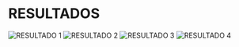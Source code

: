 # RESULTADOS

<img src="https://photos.app.goo.gl/DgcRTmrK4DvjvxcA8" alt="RESULTADO 1"/>

<img src="https://photos.app.goo.gl/WLwbb1VesvQjkNhB6" alt="RESULTADO 2"/>

<img src="https://photos.app.goo.gl/iwEUE9fQkZZ5qJh16" alt="RESULTADO 3"/>

<img src="https://photos.app.goo.gl/zowSF3H3aqJANDSFA" alt="RESULTADO 4"/>


